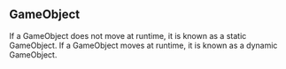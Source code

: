 ## GameObject

If a GameObject
 does not move at runtime, it is known as a static GameObject. If a GameObject moves at runtime, it is known as a dynamic GameObject.
 
 
